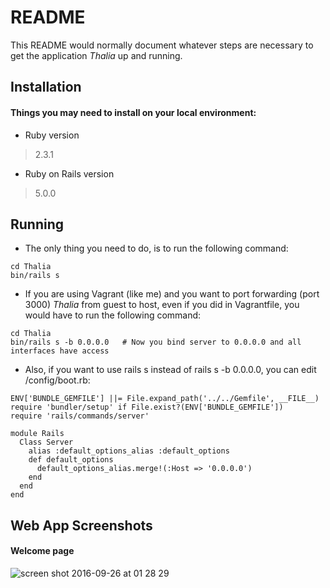 # README

This README would normally document whatever steps are necessary to get the
application *Thalia* up and running.

## Installation

#### Things you may need to install on your local environment:

* Ruby version

> 2.3.1

* Ruby on Rails version

> 5.0.0

## Running

* The only thing you need to do, is to run the following command:

```
cd Thalia
bin/rails s
```

* If you are using Vagrant (like me) and you want to port forwarding (port 3000) *Thalia* from guest to host, even if you did in Vagrantfile, you would have to run the following command:

```
cd Thalia
bin/rails s -b 0.0.0.0   # Now you bind server to 0.0.0.0 and all interfaces have access
```

* Also, if you want to use rails s instead of rails s -b 0.0.0.0, you can edit /config/boot.rb:

```
ENV['BUNDLE_GEMFILE'] ||= File.expand_path('../../Gemfile', __FILE__)
require 'bundler/setup' if File.exist?(ENV['BUNDLE_GEMFILE'])
require 'rails/commands/server'

module Rails
  Class Server
    alias :default_options_alias :default_options
    def default_options
      default_options_alias.merge!(:Host => '0.0.0.0')
    end
  end
end
```


## Web App Screenshots

#### Welcome page

![screen shot 2016-09-26 at 01 28 29](https://cloud.githubusercontent.com/assets/11991105/18818694/a0577b84-8388-11e6-961e-116d3f13d556.png)


